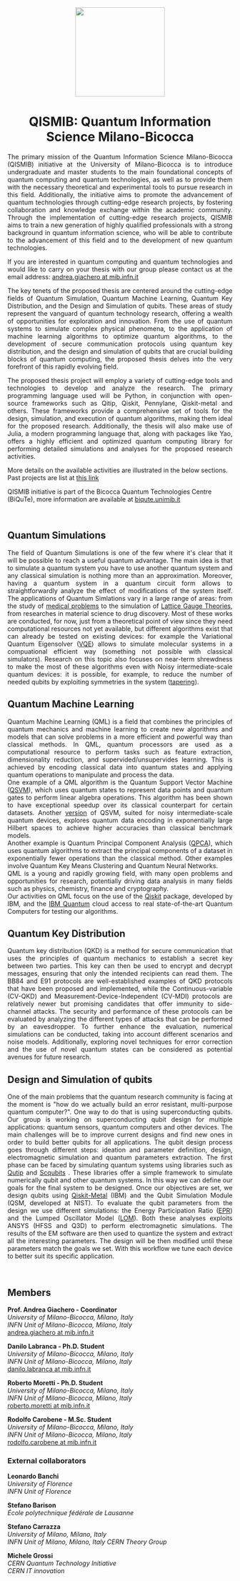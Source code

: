 <div align="center">
<img src="https://avatars.githubusercontent.com/u/74980247?s=400&u=a88078be8d5dd965e43c0e9b4acaddccae1ad431&v=4" width="200">

# QISMIB: Quantum Information Science Milano-Bicocca

</div>

<p align="justify"> The primary mission of the Quantum Information Science Milano-Bicocca (QISMIB) initiative at the University of Milano-Bicocca is to introduce undergraduate and master students to the main foundational concepts of quantum computing and quantum technologies, as well as to provide them with the necessary theoretical and experimental tools to pursue research in this field. Additionally, the initiative aims to promote the advancement of quantum technologies through cutting-edge research projects, by fostering collaboration and knowledge exchange within the academic community. Through the implementation of cutting-edge research projects, QISMIB aims to train a new generation of highly qualified professionals with a strong background in quantum information science, who will be able to contribute to the advancement of this field and to the development of new quantum technologies. </p>    
  
<p align="justify"> If you are interested in quantum computing and quantum technologies and would like to carry on your thesis with our group please contact us at the email address: <a href="mailto:andrea.giachero@mib.infn.it">andrea.giachero at mib.infn.it</a>
  
<p align="justify"> The key tenets of the proposed thesis are centered around the cutting-edge fields of Quantum Simulation, Quantum Machine Learning, Quantum Key Distribution, and the Design and Simulation of qubits. These areas of study represent the vanguard of quantum technology research, offering a wealth of opportunities for exploration and innovation. From the use of quantum systems to simulate complex physical phenomena, to the application of machine learning algorithms to optimize quantum algorithms, to the development of secure communication protocols using quantum key distribution, and the design and simulation of qubits that are crucial building blocks of quantum computing, the proposed thesis delves into the very forefront of this rapidly evolving field.  </p>

<p align="justify"> The proposed thesis project will employ a variety of cutting-edge tools and technologies to develop and analyze the research. The primary programming language used will be Python, in conjunction with open-source frameworks such as Qitip, Qiskit, Pennylane, Qiskit-metal and others. These frameworks provide a comprehensive set of tools for the design, simulation, and execution of quantum algorithms, making them ideal for the proposed research. Additionally, the thesis will also make use of Julia, a modern programming language that, along with packages like Yao, offers a highly efficient and optimized quantum computing library for performing detailed simulations and analyses for the proposed research activities.</p>   

More details on the available activities are illustrated in the below sections. Past projects are list at [this link](https://github.com/orgs/qismib/repositories)   

QISMIB initiative is part of the Bicocca Quantum Technologies Centre (BiQuTe), more information are available at [biqute.unimib.it](https://biqute.unimib.it/) 



<br />

## Quantum Simulations
<p align="justify"> The field of Quantum Simulations is one of the few where it's clear that it will be possible to reach a useful quantum advantage. The main idea is that to simulate a quantum system you have to use another quantum system and any classical simulation is nothing more than an approximation. Moreover, having a quantum system in a quantum circuit form allows to straightforwardly analyze the effect of modifications of the system itself. The applications of Quantum Simlations vary in a large range of areas: from the study of <a href="https://pubmed.ncbi.nlm.nih.gov/34736057/">medical problems</a> to the simulation of <a href="https://arxiv.org/abs/1503.02312">Lattice Gauge Theories</a>, from researches in material science to drug discovery.
Most of these works are conducted, for now, just from a theoretical point of view since they need computational resources not yet available, but different algorithms exist that can already be tested on existing devices: for example the Variational Quantum Eigensolver (<a href="https://arxiv.org/abs/2111.05176">VQE</a>) allows to simulate molecular systems in a compuational efficient way (something not possible with classical simulators).
Research on this topic also focuses on near-term shrewdness to make the most of these algorithms even with Noisy intermediate-scale quantum devices: it is possible, for example, to reduce the number of needed qubits by exploiting symmetries in the system (<a href="https://arxiv.org/abs/1701.08213">tapering</a>).

</p>

## Quantum Machine Learning
<p align="justify"> Quantum Machine Learning (QML) is a field that combines the principles of quantum mechanics and machine learning to create new algorithms and models that can solve problems in a more efficient and powerful way than classical methods. In QML, quantum processors are used as a computational resource to perform tasks such as feature extraction, dimensionality reduction, and supervided/unsupervides learning. This is achieved by encoding classical data into quantum states and applying quantum operations to manipulate and process the data.<br/>
One example of a QML algorithm is the Quantum Support Vector Machine (<a href="https://arxiv.org/pdf/1307.0471.pdf">QSVM</a>), which uses quantum states to represent data points and quantum gates to perform linear algebra operations. This algorithm has been shown to have exceptional speedup over its classical counterpart for certain datasets. Another <a href="https://arxiv.org/pdf/1307.0471.pdf">version</a> of QSVM, suited for noisy intermediate-scale quantum devices, explores quantum data encoding in exponentially large Hilbert spaces to achieve higher accuracies than classical benchmark models.<br/>
Another example is Quantum Principal Component Analysis (<a href="https://www.nature.com/articles/nphys3029">QPCA</a>), which uses quantum algorithms to extract the principal components of a dataset in exponentially fewer operations than the classical method. Other examples involve Quantum Key Means Clustering and Quantum Neural Networks.<br/>
QML is a young and rapidly growing field, with many open problems and opportunities for research, potentially driving data analysis in many fields such as physics, chemistry, finance and cryptography.<br/>
Our activities on QML focus on the use of the <a href="https://qiskit.org/">Qiskit</a> package, developed by IBM, and the <a href="https://quantum-computing.ibm.com/?needs_refill=true">IBM Quantum</a> cloud access to real state-of-the-art Quantum Computers for testing our algorithms.


</p>


## Quantum Key Distribution
<p align="justify"> Quantum key distribution (QKD) is a method for secure communication that uses the principles of quantum mechanics to establish a secret key between two parties. This key can then be used to encrypt and decrypt messages, ensuring that only the intended recipients can read them. The BB84 and E91 protocols are well-established examples of QKD protocols that have been proposed and implemented, while the Continuous-variable (CV-QKD) and Measurement-Device-Independent (CV-MDI) protocols are relatively newer but promising candidates that offer immunity to side-channel attacks. The security and performance of these protocols can be evaluated by analyzing the different types of attacks that can be performed by an eavesdropper. To further enhance the evaluation, numerical simulations can be conducted, taking into account different scenarios and noise models. Additionally, exploring novel techniques for error correction and the use of novel quantum states can be considered as potential avenues for future research.
</p>

## Design and Simulation of qubits
<p align="justify"> One of the main problems that the quantum research community is facing at the moment is "how do we actually build an error resistant, multi-purpose quantum computer?". One way to do that is using superconducting qubits. 
Our group is working on superconducting qubit design for multiple applications: quantum sensors, quantum computers and other devices. The main challenges will be to improve current designs and find new ones in order to build better qubits for all applications. 
The qubit design process goes through different steps: ideation and parameter definition, design, electromagnetic simulation and quantum parameters extraction.
The first phase can be faced by simulating quantum systems using libraries such as <a href="https://qutip.org/">Qutip</a> and <a href="https://scqubits.readthedocs.io/en/latest/">Scqubits</a> . These libraries offer a simple framework to simulate numerically qubit and other quantum systems. In this way we can define our goals for the final system to be designed. 
Once our objectives are set, we design qubits using <a href="https://qiskit.org/metal/">Qiskit-Metal</a> (IBM) and the Qubit Simulation Module (QSM, developed at NIST). To evaluate the qubit parameters from the design we use different simulations: the Energy Participation Ratio (<a href="https://www.nature.com/articles/s41534-021-00461-8">EPR</a>) and the Lumped Oscillator Model (<a href="https://arxiv.org/abs/2103.10344">LOM</a>). Both these analyses exploits ANSYS (HFSS and Q3D) to perform electromagnetic simulations. The results of the EM software are then used to quantize the system and extract all the interesting parameters. The design will be then modified until these parameters match the goals we set. With this workflow we tune each device to better suit its specific application. </p>

<br />

## Members
**Prof. Andrea Giachero - Coordinator**  
*University of Milano-Bicocca, Milano, Italy*  
*INFN Unit of Milano-Bicocca, Milano, Italy*  
[andrea.giachero at mib.infn.it](mailto:andrea.giachero@mib.infn.it)

**Danilo Labranca - Ph.D. Student**  
*University of Milano-Bicocca, Milano, Italy*    
*INFN Unit of Milano-Bicocca, Milano, Italy*  
[danilo.labranca at mib.infn.it](mailto:danilo.labranca@mib.infn.it)

**Roberto Moretti - Ph.D. Student**    
*University of Milano-Bicocca, Milano, Italy*  
*INFN Unit of Milano-Bicocca, Milano, Italy*  
[roberto.moretti at mib.infn.it](mailto:roberto.moretti@mib.infn.it)

**Rodolfo Carobene - M.Sc. Student**   
*University of Milano-Bicocca, Milano, Italy*    
*INFN Unit of Milano-Bicocca, Milano, Italy*  
[rodolfo.carobene at mib.infn.it](mailto:rodolfo.carobene@mib.infn.it)

### External collaborators
**Leonardo Banchi**  
*University of Florence*  
*INFN Unit of Florence*  

**Stefano Barison**  
*École polytechnique fédérale de Lausanne*

**Stefano Carrazza**   
*University of Milano, Milano, Italy*      
*INFN Unit of Milano, Milano, Italy*
*CERN Theory Group*  

**Michele Grossi**  
*CERN Quantum Technology Initiative*  
*CERN IT innovation*  


                                                                                                                                              
